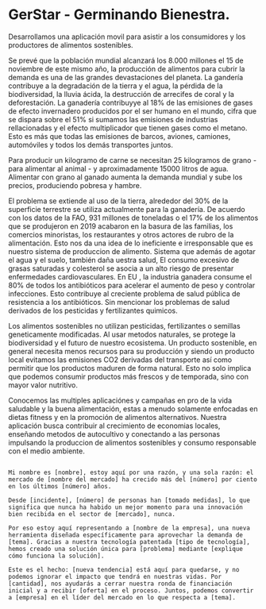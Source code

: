 # GerStar - Germinando Bienestra. 

Desarrollamos una aplicación movil para asistir a los consumidores y los productores de alimentos sostenibles. 

Se prevé que la población mundial alcanzará los 8.000 millones el 15 de noviembre de este mismo año, la producción de alimentos para cubrir la demanda es una de las grandes devastaciones del planeta. La gandería contribuye a la degradación de la tierra y el agua, la pérdida de la biodiversidad, la lluvia ácida, la destrucción de arrecifes de coral y la deforestación. La ganadería contribuyye al 18% de las emisiones de gases de efecto invernadero producidos por el ser humano en el mundo, cifra que se dispara sobre el 51% si sumamos las emisiones de industrias rellacionadas y el efecto multiplicador que tienen gases como el metano. Esto es más que todas las emisiones de barcos, aviones, camiones, automóviles y todos los demás transportes juntos. 

Para producir un kilogramo de carne se necesitan 25 kilogramos de grano - para alimentar al animal - y aproximadamente 15000 litros de agua. Alimentar con grano al ganado aumenta la demanda mundial y sube los precios, produciendo pobresa y hambre.

El problema se extiende al uso de la tierra, alrededor del 30% de la superficie terrestre se utiliza actualmente para la ganadería. De acuerdo con los datos de la FAO, 931 millones de toneladas o el 17% de los alimentos que se produjeron en 2019 acabaron en la basura de las familias, los comercios minoristas, los restaurantes y otros actores de rubro de la alimentación. Esto nos da una idea de lo ineficiente e irresponsable que es nuestro sistema de produccion de alimento. Sistema que además de agotar el agua y el suelo, también daña uestra salud, El consumo excesivo de grasas saturadas y colesterol se asocia a un alto riesgo de presentar enfermedades cardiovasculares. En EU , la industria ganadera consume el 80% de todos los antibióticos para acelerar el aumento de peso y controlar infecciones. Esto contribuye al creciente problema de salud pública de resistencia a los antibióticos. Sin mencionar los problemas de salud derivados de los pesticidas y fertilizantes quimicos. 

Los alimentos sostenibles no utilizan pesticidas, fertilizantes o semillas geneticamente modificadas. Al usar metodos naturales, se protege la biodiversidad y el futuro de nuestro ecosistema. Un producto sostenible, en general necesita menos recursos para su producción y siendo un producto local evitamos las emisiones CO2 derivadas del transporte así como permitir que los productos maduren de forma natural. Esto no solo implica que podemos consumir productos más frescos y de temporada, sino con mayor valor nutritivo. 

Conocemos las multiples aplicaciónes y campañas en pro de la vida saludable y la buena alimentación, estas a menudo solamente enfocadas en dietas fitness y en la promoción de alimentos alternativos.
Nuestra aplicación busca contribuir al crecimiento de economias locales, enseñando metodos de autocultivo y conectando a las personas impulsando la produccion de alimentos sostenibles y consumo responsable con el medio ambiente. 

~~~

Mi nombre es [nombre], estoy aquí por una razón, y una sola razón: el mercado de [nombre del mercado] ha crecido más del [número] por ciento en los últimos [número] años. 

Desde [incidente], [número] de personas han [tomado medidas], lo que significa que nunca ha habido un mejor momento para una innovación bien recibida en el sector de [mercado], nunca. 

Por eso estoy aquí representando a [nombre de la empresa], una nueva herramienta diseñada específicamente para aprovechar la demanda de [tema]. Gracias a nuestra tecnología patentada [tipo de tecnología], hemos creado una solución única para [problema] mediante [explique cómo funciona la solución]. 

Este es el hecho: [nueva tendencia] está aquí para quedarse, y no podemos ignorar el impacto que tendrá en nuestras vidas. Por [cantidad], nos ayudarás a cerrar nuestra ronda de financiación inicial y a recibir [oferta] en el proceso. Juntos, podemos convertir a [empresa] en el líder del mercado en lo que respecta a [tema]. 

~~~
